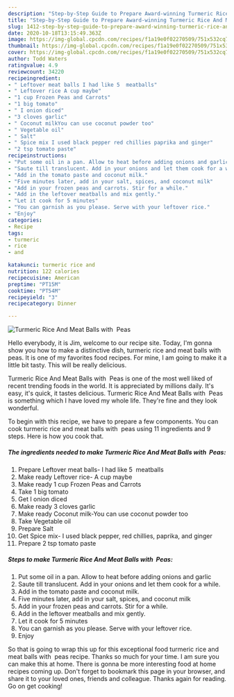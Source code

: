```yaml
---
description: "Step-by-Step Guide to Prepare Award-winning Turmeric Rice And Meat Balls with  Peas"
title: "Step-by-Step Guide to Prepare Award-winning Turmeric Rice And Meat Balls with  Peas"
slug: 1412-step-by-step-guide-to-prepare-award-winning-turmeric-rice-and-meat-balls-with-peas
date: 2020-10-18T13:15:49.363Z
image: https://img-global.cpcdn.com/recipes/f1a19e0f02270509/751x532cq70/turmeric-rice-and-meat-balls-with-peas-recipe-main-photo.jpg
thumbnail: https://img-global.cpcdn.com/recipes/f1a19e0f02270509/751x532cq70/turmeric-rice-and-meat-balls-with-peas-recipe-main-photo.jpg
cover: https://img-global.cpcdn.com/recipes/f1a19e0f02270509/751x532cq70/turmeric-rice-and-meat-balls-with-peas-recipe-main-photo.jpg
author: Todd Waters
ratingvalue: 4.9
reviewcount: 34220
recipeingredient:
- " Leftover meat balls I had like 5  meatballs"
- " Leftover rice A cup maybe"
- "1 cup Frozen Peas and Carrots"
- "1 big tomato"
- " I onion diced"
- "3 cloves garlic"
- " Coconut milkYou can use coconut powder too"
- " Vegetable oil"
- " Salt"
- " Spice mix I used black pepper red chillies paprika and ginger"
- "2 tsp tomato paste"
recipeinstructions:
- "Put some oil in a pan. Allow to heat before adding onions and garlic"
- "Saute till translucent. Add in your onions and let them cook for a while."
- "Add in the tomato paste and coconut milk."
- "Five minutes later, add in your salt, spices, and coconut milk"
- "Add in your frozen peas and carrots. Stir for a while."
- "Add in the leftover meatballs and mix gently."
- "Let it cook for 5 minutes"
- "You can garnish as you please. Serve with your leftover rice."
- "Enjoy"
categories:
- Recipe
tags:
- turmeric
- rice
- and

katakunci: turmeric rice and 
nutrition: 122 calories
recipecuisine: American
preptime: "PT15M"
cooktime: "PT54M"
recipeyield: "3"
recipecategory: Dinner

---
```



![Turmeric Rice And Meat Balls with  Peas](https://img-global.cpcdn.com/recipes/f1a19e0f02270509/751x532cq70/turmeric-rice-and-meat-balls-with-peas-recipe-main-photo.jpg)

Hello everybody, it is Jim, welcome to our recipe site. Today, I'm gonna show you how to make a distinctive dish, turmeric rice and meat balls with  peas. It is one of my favorites food recipes. For mine, I am going to make it a little bit tasty. This will be really delicious.



Turmeric Rice And Meat Balls with  Peas is one of the most well liked of recent trending foods in the world. It is appreciated by millions daily. It's easy, it's quick, it tastes delicious. Turmeric Rice And Meat Balls with  Peas is something which I have loved my whole life. They're fine and they look wonderful.


To begin with this recipe, we have to prepare a few components. You can cook turmeric rice and meat balls with  peas using 11 ingredients and 9 steps. Here is how you cook that.

<!--inarticleads1-->

##### The ingredients needed to make Turmeric Rice And Meat Balls with  Peas:

1. Prepare  Leftover meat balls- I had like 5  meatballs
1. Make ready  Leftover rice- A cup maybe
1. Make ready 1 cup Frozen Peas and Carrots
1. Take 1 big tomato
1. Get  I onion diced
1. Make ready 3 cloves garlic
1. Make ready  Coconut milk-You can use coconut powder too
1. Take  Vegetable oil
1. Prepare  Salt
1. Get  Spice mix- I used black pepper, red chillies, paprika, and ginger
1. Prepare 2 tsp tomato paste




<!--inarticleads2-->

##### Steps to make Turmeric Rice And Meat Balls with  Peas:

1. Put some oil in a pan. Allow to heat before adding onions and garlic
1. Saute till translucent. Add in your onions and let them cook for a while.
1. Add in the tomato paste and coconut milk.
1. Five minutes later, add in your salt, spices, and coconut milk
1. Add in your frozen peas and carrots. Stir for a while.
1. Add in the leftover meatballs and mix gently.
1. Let it cook for 5 minutes
1. You can garnish as you please. Serve with your leftover rice.
1. Enjoy




So that is going to wrap this up for this exceptional food turmeric rice and meat balls with  peas recipe. Thanks so much for your time. I am sure you can make this at home. There is gonna be more interesting food at home recipes coming up. Don't forget to bookmark this page in your browser, and share it to your loved ones, friends and colleague. Thanks again for reading. Go on get cooking!
